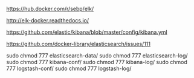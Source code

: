 https://hub.docker.com/r/sebp/elk/

http://elk-docker.readthedocs.io/

https://github.com/elastic/kibana/blob/master/config/kibana.yml

https://github.com/docker-library/elasticsearch/issues/111

sudo chmod 777 elasticsearch-data/
sudo chmod 777 elasticsearch-log/
sudo chmod 777 kibana-conf/
sudo chmod 777 kibana-log/
sudo chmod 777 logstash-conf/
sudo chmod 777 logstash-log/


